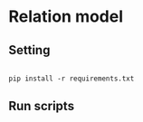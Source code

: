 # Relation model
## Setting
```console

pip install -r requirements.txt

```

## Run scripts
```console

```

